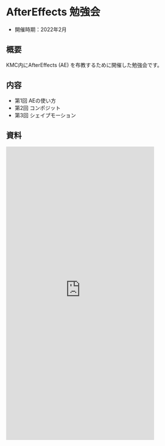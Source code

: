 # AfterEffects 勉強会

- 開催時期：2022年2月

## 概要

KMC内にAfterEffects (AE) を布教するために開催した勉強会です。

## 内容

- 第1回 AEの使い方
- 第2回 コンポジット
- 第3回 シェイプモーション

## 資料

<iframe src="https://files.crashrt.work/slides/aftereffects.pdf" style="border: 0;" width="80%" height="800px">
    <p>
        スライド：
        <a href="https://files.crashrt.work/slides/aftereffects.pdf">
            https://files.crashrt.work/slides/aftereffects.pdf
        </a>
    </p>
</iframe>
